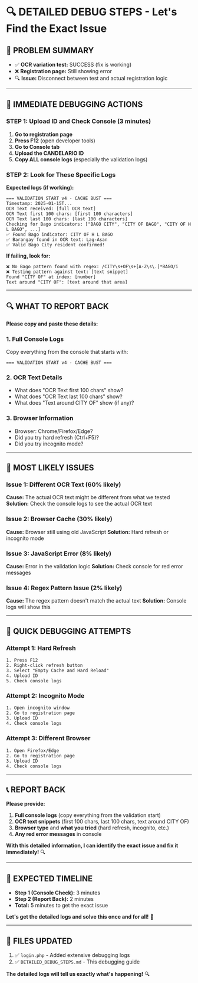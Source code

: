 # 🔍 DETAILED DEBUG STEPS - Let's Find the Exact Issue

## 🎯 **PROBLEM SUMMARY**

- ✅ **OCR variation test:** SUCCESS (fix is working)
- ❌ **Registration page:** Still showing error
- 🔍 **Issue:** Disconnect between test and actual registration logic

---

## 🚀 **IMMEDIATE DEBUGGING ACTIONS**

### **STEP 1: Upload ID and Check Console (3 minutes)**

1. **Go to registration page**
2. **Press F12** (open developer tools)
3. **Go to Console tab**
4. **Upload the CANDELARIO ID**
5. **Copy ALL console logs** (especially the validation logs)

### **STEP 2: Look for These Specific Logs**

**Expected logs (if working):**
```
=== VALIDATION START v4 - CACHE BUST ===
Timestamp: 2025-01-15T...
OCR Text received: [full OCR text]
OCR Text first 100 chars: [first 100 characters]
OCR Text last 100 chars: [last 100 characters]
Checking for Bago indicators: ["BAGO CITY", "CITY OF BAGO", "CITY OF H L BAGO", ...]
✅ Found Bago indicator: CITY OF H L BAGO
✅ Barangay found in OCR text: Lag-Asan
✅ Valid Bago City resident confirmed!
```

**If failing, look for:**
```
❌ No Bago pattern found with regex: /CITY\s+OF\s+[A-Z\s\.]*BAGO/i
❌ Testing pattern against text: [text snippet]
Found "CITY OF" at index: [number]
Text around "CITY OF": [text around that area]
```

---

## 🔍 **WHAT TO REPORT BACK**

**Please copy and paste these details:**

### **1. Full Console Logs**
Copy everything from the console that starts with:
```
=== VALIDATION START v4 - CACHE BUST ===
```

### **2. OCR Text Details**
- What does "OCR Text first 100 chars" show?
- What does "OCR Text last 100 chars" show?
- What does "Text around CITY OF" show (if any)?

### **3. Browser Information**
- Browser: Chrome/Firefox/Edge?
- Did you try hard refresh (Ctrl+F5)?
- Did you try incognito mode?

---

## 🎯 **MOST LIKELY ISSUES**

### **Issue 1: Different OCR Text (60% likely)**
**Cause:** The actual OCR text might be different from what we tested
**Solution:** Check the console logs to see the actual OCR text

### **Issue 2: Browser Cache (30% likely)**
**Cause:** Browser still using old JavaScript
**Solution:** Hard refresh or incognito mode

### **Issue 3: JavaScript Error (8% likely)**
**Cause:** Error in the validation logic
**Solution:** Check console for red error messages

### **Issue 4: Regex Pattern Issue (2% likely)**
**Cause:** The regex pattern doesn't match the actual text
**Solution:** Console logs will show this

---

## 🚀 **QUICK DEBUGGING ATTEMPTS**

### **Attempt 1: Hard Refresh**
```
1. Press F12
2. Right-click refresh button
3. Select "Empty Cache and Hard Reload"
4. Upload ID
5. Check console logs
```

### **Attempt 2: Incognito Mode**
```
1. Open incognito window
2. Go to registration page
3. Upload ID
4. Check console logs
```

### **Attempt 3: Different Browser**
```
1. Open Firefox/Edge
2. Go to registration page
3. Upload ID
4. Check console logs
```

---

## 📞 **REPORT BACK**

**Please provide:**

1. **Full console logs** (copy everything from the validation start)
2. **OCR text snippets** (first 100 chars, last 100 chars, text around CITY OF)
3. **Browser type** and **what you tried** (hard refresh, incognito, etc.)
4. **Any red error messages** in console

**With this detailed information, I can identify the exact issue and fix it immediately!** 🔍

---

## 🎯 **EXPECTED TIMELINE**

- **Step 1 (Console Check):** 3 minutes
- **Step 2 (Report Back):** 2 minutes
- **Total:** 5 minutes to get the exact issue

**Let's get the detailed logs and solve this once and for all!** 🚀

---

## 📁 **FILES UPDATED**

1. ✅ `login.php` - Added extensive debugging logs
2. ✅ `DETAILED_DEBUG_STEPS.md` - This debugging guide

**The detailed logs will tell us exactly what's happening!** 🔍
